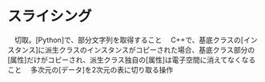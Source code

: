 # スライシング
　切取。[Python]で、部分文字列を取得すること
　C++で、基底クラスの[インスタンス]に派生クラスのインスタンスがコピーされた場合、基底クラス部分の[属性]だけがコピーされ、派生クラス独自の[属性]は電子空間に消えてなくなること
　多次元の[データ]を2次元の表に切り取る操作
